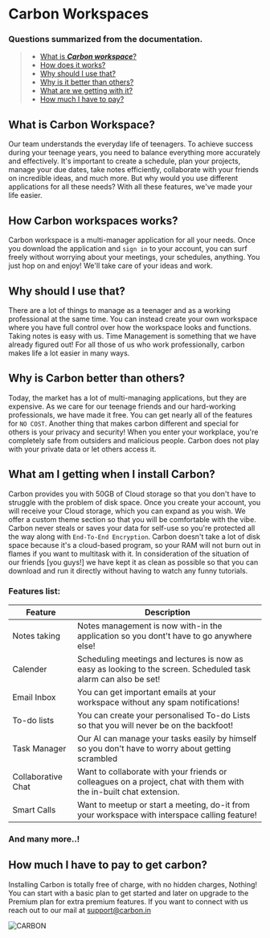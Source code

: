 # Carbon Workspaces

### Questions summarized from the documentation.
> - [What is ***Carbon workspace***?](https://github.com/Shreyash-Mahajan-001/CarbonWorkspaces-docs/edit/main/README.md#what-is-carbon-workspace) 
> - [How does it works?](https://github.com/Shreyash-Mahajan-001/CarbonWorkspaces-docs/edit/main/README.md#how-carbon-workspaces-works)
> - [Why should I use that?](https://github.com/Shreyash-Mahajan-001/CarbonWorkspaces-docs/edit/main/README.md#why-should-i-use-that)
> - [Why is it better than others?](https://github.com/Shreyash-Mahajan-001/CarbonWorkspaces-docs/edit/main/README.md#why-is-carbon-better-than-others)
> - [What are we getting with it?](https://github.com/Shreyash-Mahajan-001/CarbonWorkspaces-docs/edit/main/README.md#what-am-i-getting-when-i-install-carbon)
> - [How much I have to pay?](https://github.com/Shreyash-Mahajan-001/CarbonWorkspaces-docs/edit/main/README.md#how-much-i-have-to-pay-to-get-carbon)

## What is __Carbon Workspace__?
Our team understands the everyday life of teenagers. To achieve success during your teenage years, you need to balance everything more accurately and effectively.
It's important to create a schedule, plan your projects, manage your due dates, take notes efficiently, collaborate with your friends on incredible ideas, and much more.
But why would you use different applications for all these needs? With all these features, we've made your life easier.

## How Carbon workspaces works?
Carbon workspace is a multi-manager application for all your needs. Once you download the application and `sign in` to your account, you can surf freely without worrying about your meetings, your schedules, anything. You just hop on and enjoy! We'll take care of your ideas and work.

## Why should I use that?
There are a lot of things to manage as a teenager and as a working professional at the same time. You can instead create your own workspace where you have full control over how the workspace looks and functions.
Taking notes is easy with us. Time Management is something that we have already figured out!
For all those of us who work professionally, carbon makes life a lot easier in many ways.

## Why is Carbon better than others?
Today, the market has a lot of multi-managing applications, but they are expensive. As we care for our teenage friends and our hard-working professionals, we have made it free. You can get nearly all of the features for `NO COST`. Another thing that makes carbon different and special for others is your privacy and security! When you enter your workplace, you're completely safe from outsiders and malicious people. Carbon does not play with your private data or let others access it.

## What am I getting when I install Carbon?
Carbon provides you with 50GB of Cloud storage so that you don't have to struggle with the problem of disk space. Once you create your account, you will receive your Cloud storage, which you can expand as you wish. We offer a custom theme section so that you will be comfortable with the vibe. Carbon never steals or saves your data for self-use so you're protected all the way along with `End-To-End Encryption`. 
Carbon doesn't take a lot of disk space because it's a cloud-based program, so your RAM will not burn out in flames if you want to multitask with it. In consideration of the situation of our friends [you guys!] we have kept it as clean as possible so that you can download and run it directly without having to watch any funny tutorials.
### Features list:
| Feature | Description |
| --- | --- |
| Notes taking | Notes management is now with-in the application so you dont't have to go anywhere else! |
| Calender | Scheduling meetings and lectures is now as easy as looking to the screen. Scheduled task alarm can also be set! |
| Email Inbox | You can get important emails at your workspace without any spam notifications! |
| To-do lists | You can create your personalised To-do Lists so that you will never be on the backfoot! |
| Task Manager | Our AI can manage your tasks easily by himself so you don't have to worry about getting scrambled |
| Collaborative Chat | Want to collaborate with your friends or colleagues on a project, chat with them with the in-built chat extension. |
| Smart Calls | Want to meetup or start a meeting, do-it from your workspace with interspace calling feature! |
### And many more..!

## How much I have to pay to get carbon?
Installing Carbon is totally free of charge, with no hidden charges, Nothing! You can start with a basic plan to get started and later on upgrade to the Premium plan for extra premium features. If you want to connect with us reach out to our mail at [support@carbon.in](https://mail.google.com/mail/u/0/#inbox?compose=GTvVlcRzDshJJXMGbGVZhjcTSMCRctKpSMdKhJXQmcCRcqHMMjgxHMVmDkrrggrmKMdpHnsjJWMph)


![CARBON](https://user-images.githubusercontent.com/110216465/196434485-563d69df-aa4f-4cc8-8e71-562ef61eccd8.gif)
